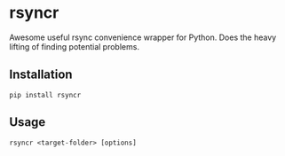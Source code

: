 # rsyncr #
Awesome useful rsync convenience wrapper for Python.
Does the heavy lifting of finding potential problems.


## Installation ##
```
pip install rsyncr
```

## Usage ##
```
rsyncr <target-folder> [options]
```
